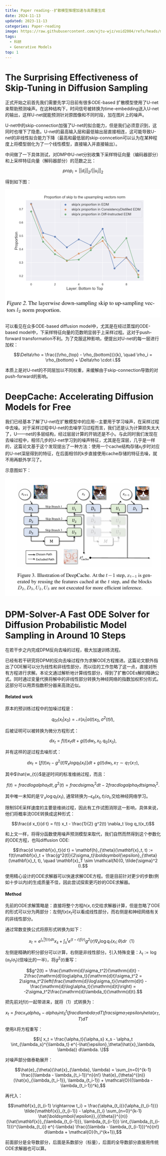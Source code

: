 ```yaml
---
title: Paper reading--扩散模型推理加速与高质量生成
date: 2024-11-13
updated: 2023-11-13
categories: Paper-reading
image: https://raw.githubusercontent.com/xjtu-wjz/void2004/refs/heads/main/pics_for_post/_2024-11-12%20111031.webp
tags:
  - 科研
  - Generative Models
top: 1
---
```


# The Surprising Effectiveness of Skip-Tuning in Diffusion Sampling
正式开始之前首先我们需要先学习目前有很多ODE-based 扩散模型使用了U-net来帮助预测噪声。在这种结构下，时间信号被转换为time-embedding送入U-net的输出，这样U-net就能预测针对原图像和不同时段，加在图片上的噪声。

U-net中的skip-connection加强了U-net的拟合能力，但是我们必须意识到，这同时也埋下了隐患。U-net的最高输入层和最低输出层直接相连，这可能导致U-net的非线性拟合能力下降（最高和最低层的skip-conncetion可以认为在某种程度上将模型弱化为了一个线性模型，直接输入并直接输出）。

中间做了一下具体测试，对DMP中U-net分别收集下采样特征向量（编码器部分）和上采样特征向量（解码器部分）的范数之比：

$$prop_{i} = ||d_{i}||_{2} / ||u_{i}||_{2}$$

得到如下图：

![alt text](../../materials/EF1.png)

可以看见在众多ODE-based diffusion model中，尤其是在经过蒸馏的ODE-based model中，下采样特征向量的范数明显弱于上采样过程。这对于push-forward transformation不利。为了克服这种影响，便提出对U-net的每一层进行加权：

$$\Delta\rho = \frac{(\rho_{top} - \rho_{bottom})}{k}, \quad \rho_i = \rho_{bottom} + \Delta\rho \cdot i.$$

本质上是对U-net的不同层加以不同权重，来缓解由于skip-connection导致的对push-forward的影响。


# DeepCache: Accelerating Diffusion Models for Free
我们已经基本了解了U-net在扩散模型中的应用--主要用于学习噪声，在采样过程中去噪。对于采样过程中U-net的去噪学习过程而言，我们还是认为计算损失太大了，U——net的多层结构，经过层层计算的开销还是不小。与此同时我们发现在去噪过程中，相邻几步的U-net学习到的噪声特征，尤其是在深层，几乎是一样的，这篇论文基于这个发现提出了一种方法：使用一个cache结构存储$x_{t}$步时对应的U-net深层得到的特征，在后面相邻的k步直接使用cache存储的特征去噪，就不用再额外学习了。

示意图如下：

![alt text](../../materials/DC1.png)


# DPM-Solver-A Fast ODE Solver for Diffusion Probabilistic Model Sampling in Around 10 Steps

在若干步之内完成DPM反向去噪的过程，极大加速训练流程。

  

已经有若干研究将DPM的反向去噪过程作为求解ODE方程推进。这篇论文额外指出了ODE解可以分为线性和非线性部分，而以往的工作忽略了这一点，直接对所有方程进行求解。本论文通过解析地计算线性部分，得到了扩散ODEs解的精确公式。同时通过变量代换将解中的非线性部分转换为神经网络的指数加权积分形式。这部分可以用弄指数积分器来高效近似。

  

#### Related work

原本的预训练过程中的加噪过程是：

  

$$q_{0t}(x_t | x_0) = \mathcal{N}(x_t | \alpha(t) x_0, \sigma^2(t) I),$$

  

后被证明可以被转换为微分方程形式：

  

$$dx_t = f(t)x_t dt + g(t)dw_t, x_0 ~ q_0(x_0),$$

  

并有这样的逆过程去噪形式：

  

$$dx_t = [f(t)x_t - g^2(t)∇_x log q_t(x_t)]dt + g(t)dw_t, x_T \sim q_T(x_T),$$

  

其中$\hat{w_{t}}$是逆时间的标准维纳过程，而且：

  

$$f(t) = frac{d log alpha_t}{dt}, g^2(t) = frac{d sigma_t^2}{dt} - 2 frac{d log alpha_t}{dt} sigma_t^2.$$

  

其中唯一未知的是$\nabla_x \log q_t(x_t)$, 通常转换为$-\epsilon_\theta(x_t, t) / \sigma_t$,交给神经网络学习。

  

限制SDE采样速度的主要是维纳过程，因此有工作试图消除这一影响，具体来说，他们将概率流ODE转换成这种形式：

  

$$\frac{d x_t}{d t} = f(t) x_t - \frac{1}{2} g^2(t) \nabla_t \log q_t(x_t)$$

  

和上文一样，将得分函数使用噪声预测模型来取代，我们自然而然得到这个参数化的ODE方程，也叫diffusion ODE:

  

$$\frac{d \mathbf{x}_t}{d t} = \mathbf{h}_{\theta}(\mathbf{x}_t, t) := f(t)\mathbf{x}_t + \frac{g^2(t)}{2\sigma_t}\boldsymbol{\epsilon}_{\theta}(\mathbf{x}_t, t), \quad \mathbf{x}_T \sim \mathcal{N}(0, \tilde{\sigma}^2 I).$$

  

使用精心设计的ODE求解器可以快速求解ODE方程。但是目前针对更少的步数(例如十步以内)的生成质量不佳，因此尝试探索更巧妙的ODE求解器。

  
  

#### Method

先前的ODE求解策略是：直接将整个方程$h(x,t)$交给求解器计算，但是忽略了ODE的形式可以分为两部分：左侧$f(x)x_{t}$可以看成线性部分，而右侧是和神经网络有关的非线性部分。

  

通过常数变换公式将原形式转换为如下：

  

$$x_t = e^{ \int_s^t f(\tau) d\tau } x_s + \int_s^t e^{(t-r)f(r)} g^2(r) \nabla_x \log q_r(x_r; \theta) dr （1）$$

  

左侧是精确的积分部分可以计算，右侧是非线性部分。引入特殊变量：$λ_t := \log(α_t / σ_t)$(信噪比的一半)，将$g^{2}(t)$重写：

  

$$g^2(t) = \frac{\mathrm{d}\sigma_t^2}{\mathrm{d}t} - 2\frac{\mathrm{d}\log\alpha_t}{\mathrm{d}t}\sigma_t^2 = 2\sigma_t^2\left(\frac{\mathrm{d}\log\sigma_t}{\mathrm{d}t} - \frac{\mathrm{d}\log\alpha_t}{\mathrm{d}t}\right) = -2\sigma_t^2\frac{\mathrm{d}\lambda_t}{\mathrm{d}t}.$$

  

把先前对$f(t)$一起带进来，就将（1）式转换为：

  

$$x_t = frac{x_s}{alpha_s} - alpha_t int_S^t (frac{dlambda_T}{dT}) frac{sigma_T}{epsilon_theta(x_T, T)dT}$$

  

使用$\lambda$将方程重写：

  

$$\[ x_t = \frac{\alpha_t}{\alpha_s} x_s - \alpha_t \int_{\lambda_s}^{\lambda_t} e^{-\hat{\epsilon}_\theta(\hat{x}_\lambda, \lambda)} d\lambda. \]$$

  

对噪声部分做泰勒展开：

  

$$\hat{e}_{\theta}(\hat{x}_{\lambda}, \lambda) = \sum_{n=0}^{k-1} \frac{(\lambda - \lambda_{t_i-1})^n}{n!} \hat{e}_{\theta}^{(n)}(\hat{x}_{\lambda_{t_i-1}}, \lambda_{t_i-1}) + \mathcal{O}((\lambda - \lambda_{t_i-1})^k),$$

  

再代入：

  

$$\mathbf{x}_{t_{i-1} \rightarrow t_i} = \frac{\alpha_{t_i}}{\alpha_{t_{i-1}}} \tilde{\mathbf{x}}_{t_{i-1}} - \alpha_{t_i} \sum_{n=0}^{k-1} \hat{\boldsymbol{\epsilon}}_{{\theta}}^{(n)} (\hat{\mathbf{x}}_{\lambda_{t_{i-1}}}, \lambda_{t_{i-1}}) \int_{\lambda_{t_{i-1}}}^{\lambda_{t_i}} e^{-\lambda} \frac{(\lambda - \lambda_{t_{i-1}})^n}{n!} d\lambda + \mathcal{O}(h_i^{k+1}),$$

  

前面部分是全导数部分，后面是系数部分（标量），后面的全导数部分直接用传统ODE求解器也可以算。